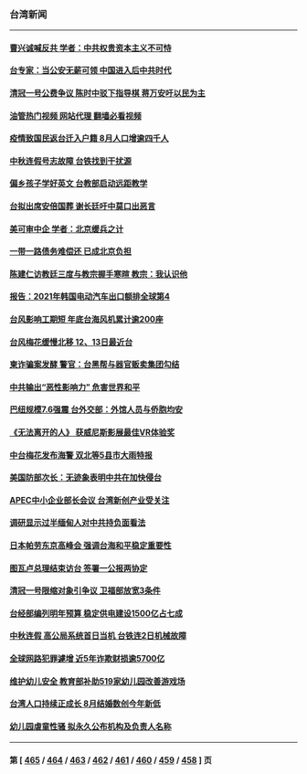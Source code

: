### 台湾新闻
---
#### [曹兴诚喊反共 学者：中共权贵资本主义不可恃](../../pages/ncid1349361/n13822588.md?09120845) 
#### [台专家：当公安无薪可领 中国进入后中共时代](../../pages/ncid1349361/n13822545.md?09120845) 
#### [清冠一号公费争议 陈时中驳下指导棋 蒋万安吁以民为主](../../pages/ncid1349361/n13822627.md?09120845) 
#### [油管热门视频 网站代理 翻墙必看视频](http://209.222.30.114:81/youtube.html?09120845)
#### [疫情致国民返台迁入户籍 8月人口增逾四千人](../../pages/ncid1349361/n13822631.md?09120845) 
#### [中秋连假号志故障 台铁找到干扰源](../../pages/ncid1349361/n13822633.md?09120845) 
#### [偏乡孩子学好英文 台教部启动远距教学](../../pages/ncid1349361/n13822637.md?09120845) 
#### [台拟出席安倍国葬 谢长廷吁中莫口出恶言](../../pages/ncid1349361/n13822594.md?09120845) 
#### [美可审中企 学者：北京缓兵之计](../../pages/ncid1349361/n13822599.md?09120845) 
#### [一带一路债务难偿还 已成北京负担](../../pages/ncid1349361/n13822592.md?09120845) 
#### [陈建仁访教廷三度与教宗握手寒暄 教宗：我认识他](../../pages/ncid1349361/n13822597.md?09120845) 
#### [报告：2021年韩国电动汽车出口额排全球第4](../../pages/ncid1349361/n13822564.md?09120845) 
#### [台风影响工期短 年底台海风机累计逾200座](../../pages/ncid1349361/n13822525.md?09120845) 
#### [台风梅花缓慢北移 12、13日最近台](../../pages/ncid1349361/n13822542.md?09120845) 
#### [柬诈骗案发酵 警官：台黑帮与器官贩卖集团勾结](../../pages/ncid1349361/n13822517.md?09120845) 
#### [中共输出“恶性影响力” 危害世界和平](../../pages/ncid1349361/n13822514.md?09120845) 
#### [巴纽规模7.6强震 台外交部：外馆人员与侨胞均安](../../pages/ncid1349361/n13822516.md?09120845) 
#### [《无法离开的人》 获威尼斯影展最佳VR体验奖](../../pages/ncid1349361/n13822471.md?09120845) 
#### [中台梅花发布海警 双北等5县市大雨特报](../../pages/ncid1349361/n13822012.md?09120845) 
#### [美国防部次长：无迹象表明中共在加快侵台](../../pages/ncid1349361/n13821926.md?09120845) 
#### [APEC中小企业部长会议 台湾新创产业受关注](../../pages/ncid1349361/n13821512.md?09120845) 
#### [调研显示过半缅甸人对中共持负面看法](../../pages/ncid1349361/n13821409.md?09120845) 
#### [日本帕劳东京高峰会 强调台海和平稳定重要性](../../pages/ncid1349361/n13821405.md?09120845) 
#### [图瓦卢总理结束访台 签署一公报两协定](../../pages/ncid1349361/n13821334.md?09120845) 
#### [清冠一号限缩对象引争议 卫福部放宽3条件](../../pages/ncid1349361/n13821060.md?09120845) 
#### [台经部编列明年预算 稳定供电建设1500亿占七成](../../pages/ncid1349361/n13821063.md?09120845) 
#### [中秋连假 高公局系统首日当机 台铁连2日机械故障](../../pages/ncid1349361/n13821064.md?09120845) 
#### [全球网路犯罪遽增 近5年诈欺财损逾5700亿](../../pages/ncid1349361/n13821068.md?09120845) 
#### [维护幼儿安全 教育部补助519家幼儿园改善游戏场](../../pages/ncid1349361/n13821067.md?09120845) 
#### [台湾人口持续正成长 8月结婚数创今年新低](../../pages/ncid1349361/n13821066.md?09120845) 
#### [幼儿园虐童性骚 拟永久公布机构及负责人名称](../../pages/ncid1349361/n13821059.md?09120845) 

---
#### 第 [ [465](./465.md?09120845) / [464](./464.md?09120845) / [463](./463.md?09120845) / [462](./462.md?09120845) / [461](./461.md?09120845) / [460](./460.md?09120845) / [459](./459.md?09120845) / [458](./458.md?09120845) ] 页
